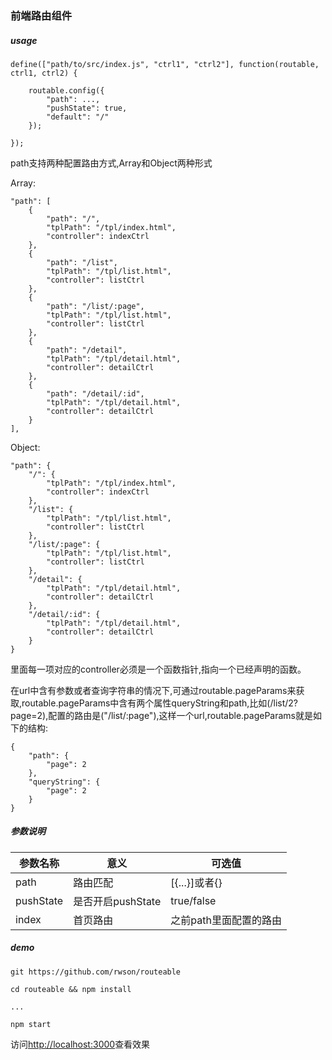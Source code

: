 ### 前端路由组件

##### usage

    define(["path/to/src/index.js", "ctrl1", "ctrl2"], function(routable, ctrl1, ctrl2) {
    
        routable.config({
            "path": ...,
            "pushState": true,
            "default": "/"
        });
    
    });

path支持两种配置路由方式,Array和Object两种形式

Array:

    "path": [
        {
            "path": "/",
            "tplPath": "/tpl/index.html",
            "controller": indexCtrl
        },
        {
            "path": "/list",
            "tplPath": "/tpl/list.html",
            "controller": listCtrl
        },
        {
            "path": "/list/:page",
            "tplPath": "/tpl/list.html",
            "controller": listCtrl
        },
        {
            "path": "/detail",
            "tplPath": "/tpl/detail.html",
            "controller": detailCtrl
        },
        {
            "path": "/detail/:id",
            "tplPath": "/tpl/detail.html",
            "controller": detailCtrl
        }
    ],

Object:

    "path": {
        "/": {
            "tplPath": "/tpl/index.html",
            "controller": indexCtrl
        },
        "/list": {
            "tplPath": "/tpl/list.html",
            "controller": listCtrl
        },
        "/list/:page": {
            "tplPath": "/tpl/list.html",
            "controller": listCtrl
        },
        "/detail": {
            "tplPath": "/tpl/detail.html",
            "controller": detailCtrl
        },
        "/detail/:id": {
            "tplPath": "/tpl/detail.html",
            "controller": detailCtrl
        }
    }

里面每一项对应的controller必须是一个函数指针,指向一个已经声明的函数。

在url中含有参数或者查询字符串的情况下,可通过routable.pageParams来获取,routable.pageParams中含有两个属性queryString和path,比如(/list/2?page=2),配置的路由是("/list/:page"),这样一个url,routable.pageParams就是如下的结构:

    
    {
        "path": {
            "page": 2
        },
        "queryString": {
            "page": 2
        }
    }

##### 参数说明

    

参数名称 | 意义 | 可选值
---|---|---
path | 路由匹配 | [{...}]或者{}
pushState | 是否开启pushState | true/false
index | 首页路由 | 之前path里面配置的路由

##### demo

    git https://github.com/rwson/routeable
    
    cd routeable && npm install 

    ...
    
    npm start
    
访问[http://localhost:3000](http://localhost:3000)查看效果

